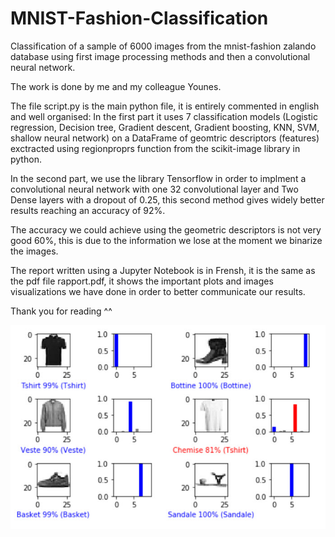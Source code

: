 # MNIST-Fashion-Classification

Classification of a sample of 6000 images from the mnist-fashion zalando database using first image processing methods and then a convolutional neural network.

The work is done by me and my colleague Younes.

The file script.py is the main python file, it is entirely commented in english and well organised: In the first part it uses 7 classification models (Logistic regression, Decision tree, Gradient descent, Gradient boosting, KNN, SVM, shallow neural network) on a DataFrame of geomtric descriptors (features) exctracted using regionproprs function from the scikit-image library in python.  

In the second part, we use the library Tensorflow in order to implment a convolutional neural network with one 32 convolutional layer and Two Dense layers with a dropout of 0.25, this second method gives widely better results reaching an accuracy of 92%.

The accuracy we could achieve using the geometric descriptors is not very good 60%, this is due to the information we lose at the moment we binarize the images.

The report written using a Jupyter Notebook is in Frensh, it is the same as the pdf file rapport.pdf, it shows the important plots and images visualizations we have done in order to better communicate our results.

Thank you for reading ^^

<img src="1.jpg" alt="1"/>
